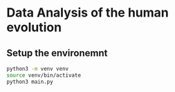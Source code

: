 # Data Analysis of the human evolution

## Setup the environemnt
```bash
python3 -m venv venv
source venv/bin/activate
python3 main.py
```